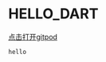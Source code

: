 # HELLO_DART

[点击打开gitpod](https://gitpod.io#https://github.com/Singawe/HELLO_DART)

```python
hello
```
